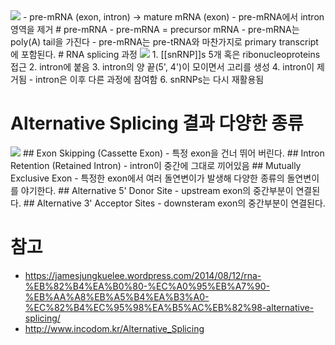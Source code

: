 <img src="https://drive.google.com/a/insilicogen.com/uc?id=0B5SIKGNbQWi8LWFocjI3Ulc0ams&export=download">
- pre-mRNA (exon, intron) -> mature mRNA (exon)
- pre-mRNA에서 intron 영역을 제거
# pre-mRNA
- pre-mRNA = precursor mRNA
- pre-mRNA는 poly(A) tail을 가진다
- pre-mRNA는 pre-tRNA와 마찬가지로 primary transcript에 포함된다.
# RNA splicing 과정

<img src="https://upload.wikimedia.org/wikipedia/commons/3/37/Process_of_RNA_splicing.png">
1. [[snRNP]]s 5개 혹은 ribonucleoproteins 접근
2. intron에 붙음
3. intron의 양 끝(5', 4')이 모이면서 고리를 생성
4. intron이 제거됨
	- intron은 이후 다른 과정에 참여함
6. snRNPs는 다시 재활용됨

# Alternative Splicing 결과 다양한 종류

<img src="https://upload.wikimedia.org/wikipedia/commons/7/7a/Alternative_splicing.jpg">
## Exon Skipping (Cassette Exon)
- 특정 exon을 건너 뛰어 버린다.
## Intron Retention (Retained Intron)
- intron이 중간에 그대로 끼어있음
## Mutually Exclusive Exon
- 특정한 exon에서 여러 돌연변이가 발생해 다양한 종류의 돌연변이를 야기한다.
## Alternative 5' Donor Site
- upstream exon의 중간부분이 연결된다.
## Alternative 3' Acceptor Sites
- downsteram exon의 중간부분이 연결된다.

# 참고
- https://jamesjungkuelee.wordpress.com/2014/08/12/rna-%EB%82%B4%EA%B0%80-%EC%A0%95%EB%A7%90-%EB%AA%A8%EB%A5%B4%EA%B3%A0-%EC%82%B4%EC%95%98%EA%B5%AC%EB%82%98-alternative-splicing/
- http://www.incodom.kr/Alternative_Splicing